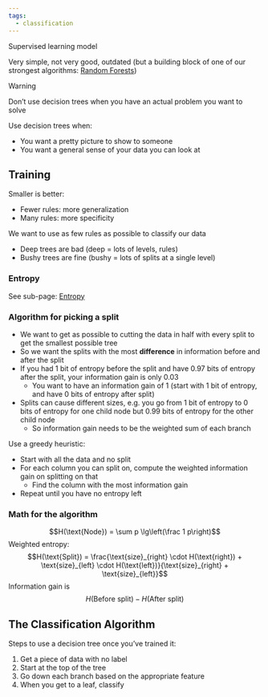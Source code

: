```yaml
---
tags:
  - classification
---
```


Supervised learning model

Very simple, not very good, outdated (but a building block of one of our strongest algorithms: [Random Forests](<Random Forests.md>))

> [!warning]
> Don’t use decision trees when you have an actual problem you want to solve

Use decision trees when:

- You want a pretty picture to show to someone
- You want a general sense of your data you can look at

## Training

Smaller is better:

- Fewer rules: more generalization
- Many rules: more specificity

We want to use as few rules as possible to classify our data

- Deep trees are bad (deep = lots of levels, rules)
- Bushy trees are fine (bushy = lots of splits at a single level)

### Entropy

See sub-page: [Entropy](Entropy.md)


### Algorithm for picking a split

- We want to get as possible to cutting the data in half with every split to get the smallest possible tree
- So we want the splits with the most **difference** in information before and after the split
- If you had 1 bit of entropy before the split and have 0.97 bits of entropy after the split, your information gain is only 0.03
	- You want to have an information gain of 1 (start with 1 bit of entropy, and have 0 bits of entropy after split)
- Splits can cause different sizes, e.g. you go from 1 bit of entropy to 0 bits of entropy for one child node but 0.99 bits of entropy for the other child node
	- So information gain needs to be the weighted sum of each branch

Use a greedy heuristic:
- Start with all the data and no split
- For each column you can split on, compute the weighted information gain on splitting on that
	- Find the column with the most information gain
- Repeat until you have no entropy left

### Math for the algorithm

$$H(\text{Node}) = \sum p \lg\left(\frac 1 p\right)$$
Weighted entropy:
$$H(\text{Split}) = \frac{\text{size}_{right} \cdot H(\text{right}) + \text{size}_{left} \cdot H(\text{left})}{\text{size}_{right} + \text{size}_{left}}$$
Information gain is $$H(\text{Before split}) - H(\text{After split})$$

## The Classification Algorithm

Steps to use a decision tree once you’ve trained it:

1. Get a piece of data with no label
2. Start at the top of the tree
3. Go down each branch based on the appropriate feature
4. When you get to a leaf, classify